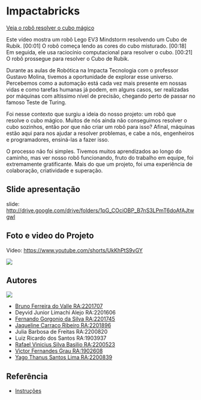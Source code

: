 # Impactabricks

[Veja o robô resolver o cubo mágico](https://youtube.com/shorts/UkKhPtS9vGY?feature=shared)

Este vídeo mostra um robô Lego EV3 Mindstorm resolvendo um Cubo de Rubik. [00:01] O robô começa lendo as cores do cubo misturado. [00:18] Em seguida, ele usa raciocínio computacional para resolver o cubo. [00:21] O robô prossegue para resolver o Cubo de Rubik.

Durante as aulas de Robótica na Impacta Tecnologia com o professor Gustavo Molina, tivemos a oportunidade de explorar esse universo. Percebemos como a automação está cada vez mais presente em nossas vidas e como tarefas humanas já podem, em alguns casos, ser realizadas por máquinas com altíssimo nível de precisão, chegando perto de passar no famoso Teste de Turing.

Foi nesse contexto que surgiu a ideia do nosso projeto: um robô que resolve o cubo mágico. Muitos de nós ainda não conseguimos resolver o cubo sozinhos, então por que não criar um robô para isso? Afinal, máquinas estão aqui para nos ajudar a resolver problemas, e cabe a nós, engenheiros e programadores, ensiná-las a fazer isso.

O processo não foi simples. Tivemos muitos aprendizados ao longo do caminho, mas ver nosso robô funcionando, fruto do trabalho em equipe, foi extremamente gratificante. Mais do que um projeto, foi uma experiência de colaboração, criatividade e superação.

## Slide apresentação ##
slide: http://drive.google.com/drive/folders/1pG_COciOBP_B7nS3LPmT6doAfAJtwgwl

## Foto e video do Projeto ##
Video: https://www.youtube.com/shorts/UkKhPtS9vGY

![](https://media.licdn.com/dms/image/v2/D4D22AQEYlPp_9Nhmog/feedshare-shrink_1280/B4DZa6MUS7GYAk-/0/1746880514938?e=1750896000&v=beta&t=G4MwCrNA-pAxuPd0sLkwFsGZzeyrXzQlL-gwUuaJONY)

## Autores

![](https://media.licdn.com/dms/image/v2/D4D22AQE1en7PPnX1FQ/feedshare-shrink_800/B4DZa6MUTHGwAg-/0/1746880517115?e=1749686400&v=beta&t=c_g0YSWy61JVM5uxnjG8MsnrnQAfTu-lDXaPoHr26EE)

- [Bruno Ferreira do Valle RA:2201707](https://github.com/BruValle)
- Deyvid Junior Limachi Alejo RA:2201606
- [Fernando Gorgonio da Silva RA:2201745](http://github.com/FernandoGSilvaFaculdade)
- [Jaqueline Carraco Ribeiro RA:2201896](https://github.com/jaqlineribeiro)
- Julia Barbosa de Freitas RA:2200820
- Luiz Ricardo dos Santos RA:1903937
- [Rafael Vinicius Silva Basilio RA:2200523](https://github.com/RafaelViniciusdaSilvaBasilio)
- [Victor Fernandes Grau RA:1902608](https://github.com/Victor-Fernandes-Grau)
- [Yago Thanus Santos Lima RA:2200839](https://github.com/yhanusleverage)

## Referência

- [Instruções](https://mindcuber.com/mindcub3r/mindcub3r.html)
